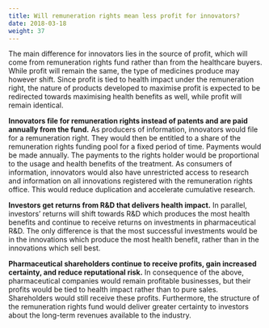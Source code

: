 ```yaml
---
title: Will remuneration rights mean less profit for innovators?
date: 2018-03-18
weight: 37
---
```


The main difference for innovators lies in the source of profit, which will come from remuneration rights fund rather than from the healthcare buyers. While profit will remain the same, the type of medicines produce may however shift. Since profit is tied to health impact under the remuneration right, the nature of products developed to maximise profit is expected to be redirected towards maximising health benefits as well, while profit will remain identical.

**Innovators file for remuneration rights instead of patents and are paid annually from the fund.**
As producers of information, innovators would file for a remuneration right. They would then be entitled to a share of the remuneration rights funding pool for a fixed period of time. Payments would be made annually. The payments to the rights holder would be proportional to the usage and health benefits of the treatment. As consumers of information, innovators would also have unrestricted access to research and information on all innovations registered with the remuneration rights office. This would reduce duplication and accelerate cumulative research.

**Investors get returns from R&D that delivers health impact.**
In parallel, investors’ returns will shift towards R&D which produces the most health benefits and continue to receive returns on investments in pharmaceutical R&D. The only difference is that the most successful investments would be in the innovations which produce the most health benefit, rather than in the innovations which sell best.

**Pharmaceutical shareholders continue to receive profits, gain increased certainty, and reduce reputational risk.**
In consequence of the above, pharmaceutical companies would remain profitable businesses, but their profits would be tied to health impact rather than to pure sales. Shareholders would still receive these profits. Furthermore, the structure of the remuneration rights fund would deliver greater certainty to investors about the long-term revenues available to the industry.
